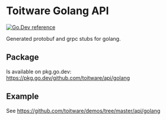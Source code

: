 # Toitware Golang API
[![Go.Dev reference](https://img.shields.io/badge/go.dev-reference-blue?logo=go&logoColor=white)](https://pkg.go.dev/github.com/toitware/api/)

Generated protobuf and grpc stubs for golang.

## Package

Is available on pkg.go.dev: https://pkg.go.dev/github.com/toitware/api/golang

## Example

See https://github.com/toitware/demos/tree/master/api/golang
